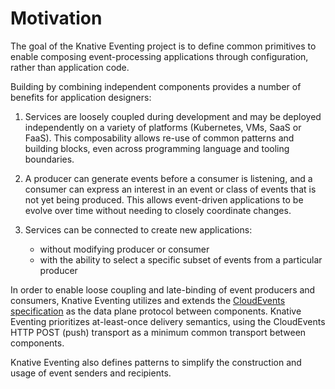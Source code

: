 # Motivation

The goal of the Knative Eventing project is to define common primitives to
enable composing event-processing applications through configuration, rather
than application code.

Building by combining independent components provides a number of benefits for
application designers:

1. Services are loosely coupled during development and may be deployed
   independently on a variety of platforms (Kubernetes, VMs, SaaS or FaaS). This
   composability allows re-use of common patterns and building blocks, even
   across programming language and tooling boundaries.

1. A producer can generate events before a consumer is listening, and a consumer
   can express an interest in an event or class of events that is not yet being
   produced. This allows event-driven applications to be evolve over time
   without needing to closely coordinate changes.

1. Services can be connected to create new applications:
   - without modifying producer or consumer
   - with the ability to select a specific subset of events from a particular
     producer

In order to enable loose coupling and late-binding of event producers and
consumers, Knative Eventing utilizes and extends the [CloudEvents
specification](https://github.com/cloudevents/spec) as the data plane protocol
between components. Knative Eventing prioritizes at-least-once delivery
semantics, using the CloudEvents HTTP POST (push) transport as a minimum common
transport between components.

Knative Eventing also defines patterns to simplify the construction and usage of
event senders and recipients.
